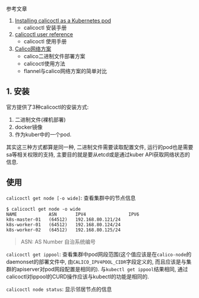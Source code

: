 参考文章

1. [Installing calicoctl as a Kubernetes pod](https://docs.projectcalico.org/v3.10/getting-started/calicoctl/install#installing-calicoctl-as-a-kubernetes-pod)
    - calicoctl 安装手册
2. [calicoctl user reference](https://docs.projectcalico.org/v3.10/reference/calicoctl/)
    - calicoctl 使用手册
3. [Calico网络方案](https://www.cnblogs.com/netonline/p/9720279.html)
    - calico二进制文件部署方案
    - calicoctl使用方法
    - flannel与calico网络方案的简单对比

## 1. 安装

官方提供了3种calicoctl的安装方式: 

1. 二进制文件(裸机部署)
2. docker镜像
3. 作为kuber中的一个pod.

其实这三种方式都算是同一种, 二进制文件需要读取配置文件, 运行的pod也是需要sa等相关权限的支持, 主要目的就是要从etcd或是通过kuber API获取网络状态的信息.

## 使用

`calicoctl get node [-o wide]`: 查看集群中的节点信息

```console
$ calicoctl get node -o wide
NAME            ASN       IPV4                IPV6   
k8s-master-01   (64512)   192.168.80.121/24          
k8s-worker-01   (64512)   192.168.80.124/24          
k8s-worker-02   (64512)   192.168.80.125/24          
```

> ASN: AS Number 自治系统编号

`calicoctl get ippool`: 查看集群中pod网段范围(这个值应该是在`calico-node`的daemonset的部署文件中, 由`CALICO_IPV4POOL_CIDR`字段定义的, 而且应该是与集群的apiserver对pod网段配置是相同的). 与`kubectl get ippool`结果相同, 通过calicoctl对ippool的CURD操作应该与kubectl的功能是相同的.

`calicoctl node status`: 显示邻居节点的信息
